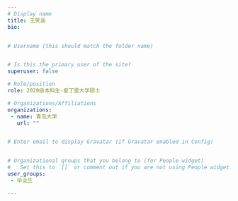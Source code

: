 ```yaml
---
# Display name
title: 王笑涵
bio: 


# Username (this should match the folder name)


# Is this the primary user of the site?
superuser: false

# Role/position
role: 2020级本科生-爱丁堡大学硕士

# Organizations/Affiliations
organizations:
 - name: 青岛大学
   url: ""


# Enter email to display Gravatar (if Gravatar enabled in Config)


# Organizational groups that you belong to (for People widget)
#   Set this to `[]` or comment out if you are not using People widget.
user_groups:
 - 毕业生

---
```

